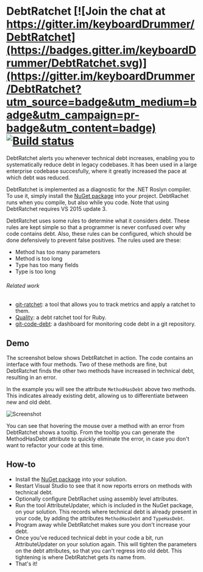# DebtRatchet [![Join the chat at https://gitter.im/keyboardDrummer/DebtRatchet](https://badges.gitter.im/keyboardDrummer/DebtRatchet.svg)](https://gitter.im/keyboardDrummer/DebtRatchet?utm_source=badge&utm_medium=badge&utm_campaign=pr-badge&utm_content=badge) [![Build status](https://ci.appveyor.com/api/projects/status/nd57ig4flxg9b71u?svg=true)](https://ci.appveyor.com/project/keyboardDrummer/debtratchet)

DebtRatchet alerts you whenever technical debt increases, enabling you to systematically reduce debt in legacy codebases. It has been used in a large enterprise codebase succesfully, where it greatly increased the pace at which debt was reduced. 

DebtRatchet is implemented as a diagnostic for the .NET Roslyn compiler. To use it, simply install the [NuGet package](https://www.nuget.org/packages/DebtRatchet/1.0.0) into your project. DebtRachet runs when you compile, but also while you code. Note that using DebtRatchet requires VS 2015 update 3.

DebtRatchet uses some rules to determine what it considers debt. These rules are kept simple so that a programmer is never confused over why code contains debt. Also, these rules can be configured, which should be done defensively to prevent false positives. The rules used are these:
* Method has too many parameters
* Method is too long
* Type has too many fields
* Type is too long

###### Related work
- [git-ratchet](https://gowalker.org/github.com/iangrunert/git-ratchet): a tool that allows you to track metrics and apply a ratchet to them.
- [Quality](https://github.com/apiology/quality): a debt ratchet tool for Ruby.
- [git-code-debt](https://github.com/Yelp/git-code-debt): a dashboard for monitoring code debt in a git repository.

## Demo
The screenshot below shows DebtRatchet in action. The code contains an interface with four methods. Two of these methods are fine, but DebtRatchet finds the other two methods have increased in technical debt, resulting in an error. 

In the example you will see the attribute ```MethodHasDebt``` above two methods. This indicates already existing debt, allowing us to differentiate between new and old debt. 

![Screenshot](http://i.imgur.com/gD5iUz6.png)

You can see that hovering the mouse over a method with an error from DebtRatchet shows a tooltip. From the tooltip you can generate the MethodHasDebt attribute to quickly eliminate the error, in case you don't want to refactor your code at this time.

## How-to

- Install the [NuGet package](https://www.nuget.org/packages/DebtRatchet/1.0.0) into your solution.
- Restart Visual Studio to see that it now reports errors on methods with technical debt.
- Optionally configure DebtRachet using assembly level attributes.
- Run the tool AttributeUpdater, which is included in the NuGet package, on your solution. This records where technical debt is already present in your code, by adding the attributes ```MethodHasDebt``` and ```TypeHasDebt```.
- Program away while DebtRatchet makes sure you don't increase your debt.
- Once you've reduced technical debt in your code a bit, run AttributeUpdater on your solution again. This will tighten the parameters on the debt attributes, so that you can't regress into old debt. This tightening is where DebtRatchet gets its name from.
- That's it!
